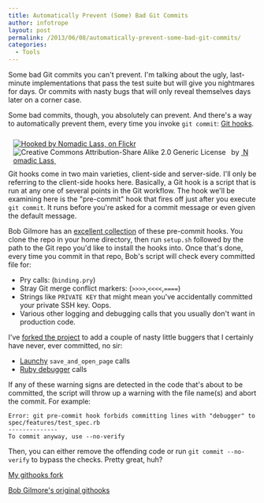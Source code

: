 ```yaml
---
title: Automatically Prevent (Some) Bad Git Commits
author: infotrope
layout: post
permalink: /2013/06/08/automatically-prevent-some-bad-git-commits/
categories:
  - Tools
---
```

Some bad Git commits you can't prevent. I'm talking about the ugly, last-minute implementations that pass the test suite but will give you nightmares for days. Or commits with nasty bugs that will only reveal themselves days later on a corner case.

Some bad commits, though, you absolutely can prevent. And there's a way to automatically prevent them, every time you invoke `git commit`: [Git hooks][1].

<div style="float:right; padding:10px" about='http://farm7.static.flickr.com/6003/5983674326_98267a75dd_m.jpg'>
  <a href='http://www.flickr.com/photos/nomadic_lass/5983674326/' target='_blank'><img xmlns:dct='http://purl.org/dc/terms/' href='http://purl.org/dc/dcmitype/StillImage' rel='dct:type' src='http://farm7.static.flickr.com/6003/5983674326_98267a75dd_m.jpg' alt='Hooked by Nomadic Lass, on Flickr' title='Hooked by Nomadic Lass, on Flickr' border='0' /></a><br /><a rel='license' href='http://creativecommons.org/licenses/by-sa/2.0/' target='_blank'><img src='http://i.creativecommons.org/l/by-sa/2.0/80x15.png' alt='Creative Commons Attribution-Share Alike 2.0 Generic License' title='Creative Commons Attribution-Share Alike 2.0 Generic License' border='0' align='left' /></a>&nbsp;&nbsp;by&nbsp;<a href='http://www.flickr.com/people/nomadic_lass/' target='_blank'>&nbsp;</a><a xmlns:cc='http://creativecommons.org/ns#' rel='cc:attributionURL' property='cc:attributionName' href='http://www.flickr.com/people/nomadic_lass/' target='_blank'>Nomadic Lass</a><a href='http://www.imagecodr.org/' target='_blank'>&nbsp;</a>
</div>

Git hooks come in two main varieties, client-side and server-side. I'll only be referring to the client-side hooks here. Basically, a Git hook is a script that is run at any one of several points in the Git workflow. The hook we'll be examining here is the "pre-commit" hook that fires off just after you execute `git commit`. It runs before you're asked for a commit message or even given the default message.

Bob Gilmore has an <a href="https://github.com/bobgilmore/githooks" rel="nofollow">excellent collection</a> of these pre-commit hooks. You clone the repo in your home directory, then run `setup.sh` followed by the path to the Git repo you'd like to install the hooks into. Once that's done, every time you commit in that repo, Bob's script will check every committed file for:

*   Pry calls: (`binding.pry`)
*   Stray Git merge conflict markers: (`>>>>`,`<<<<`,`====`)
*   Strings like `PRIVATE KEY` that might mean you've accidentally committed your private SSH key. Oops.
*   Various other logging and debugging calls that you usually don't want in production code.

I've <a href="https://github.com/chronophasiac/githooks" rel="nofollow">forked the project</a> to add a couple of nasty little buggers that I certainly have never, ever committed, no sir:

*   [Launchy][2] `save_and_open_page` calls
*   [Ruby debugger][3] calls

If any of these warning signs are detected in the code that's about to be committed, the script will throw up a warning with the file name(s) and abort the commit. For example:

    Error: git pre-commit hook forbids committing lines with "debugger" to spec/features/test_spec.rb
    --------------
    To commit anyway, use --no-verify
    

Then, you can either remove the offending code or run `git commit --no-verify` to bypass the checks. Pretty great, huh?

[My githooks fork][4]

[Bob Gilmore's original githooks][5]

[1]: http://git-scm.com/book/en/Customizing-Git-Git-Hooks
[2]: http://rubygems.org/gems/launchy
[3]: https://github.com/cldwalker/debugger
[4]: https://github.com/chronophasiac/githooks
[5]: https://github.com/bobgilmore/githooks
